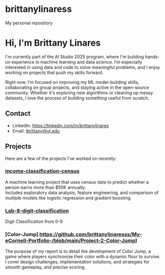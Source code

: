 # brittanylinaress
My personal repository
# Hi, I'm Brittany Linares

I'm currently part of the AI Studio 2025 program, where I'm building hands-on experience in machine learning and data science. I’m especially interested in using data and code to solve meaningful problems, and I enjoy working on projects that push my skills forward.

Right now, I’m focused on improving my ML model-building skills, collaborating on group projects, and staying active in the open-source community. Whether it's exploring new algorithms or cleaning up messy datasets, I love the process of building something useful from scratch.

## Contact

- LinkedIn: https://linkedin.com/in/brittanylinares 
- Email: lbrittany@vt.edu

## Projects

Here are a few of the projects I’ve worked on recently:

### [income-classification-census](https://github.com/brittanylinaresss/My-eCornell-Portfolio-/blob/main/Lab8.DefineAndSolveMLProblem.ipynb?short_path=eb7038a)

A machine learning project that uses census data to predict whether a person earns more than $50K annually.  
Includes exploratory data analysis, feature engineering, and comparison of multiple models like logistic regression and gradient boosting.
### [Lab-8-digit-classification](https://github.com/brittanylinaresss/My-eCornell-Portfolio-/blob/main/ImplementCNN.ipynb) 
Digit Classification from 0-9

### [Color-Jump] https://github.com/brittanylinaresss/My-eCornell-Portfolio-/blob/main/Project-2-Color-Jump) 
The purpose of my report is to detail the development of Color Jump, a game where players synchronize
their color with a dynamic floor to survive. I cover design challenges, implementation solutions, and
strategies for smooth gameplay, and precise scoring.

